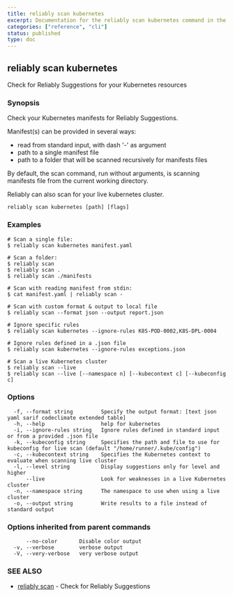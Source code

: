 ```yaml
---
title: reliably scan kubernetes
excerpt: Documentation for the reliably scan kubernetes command in the Reliably CLI
categories: ["reference", "cli"]
status: published
type: doc
---
```

## reliably scan kubernetes

Check for Reliably Suggestions for your Kubernetes resources

### Synopsis

Check your Kubernetes manifests for Reliably Suggestions.

Manifest(s) can be provided in several ways:
- read from standard input, with dash '-' as argument
- path to a single manifest file
- path to a folder that will be scanned recursively for manifests files

By default, the scan command, run without arguments, is scanning
manifests file from the current working directory.

Reliably can also scan for your live kubernetes cluster.

```
reliably scan kubernetes [path] [flags]
```

### Examples

```
# Scan a single file:
$ reliably scan kubernetes manifest.yaml

# Scan a folder:
$ reliably scan
$ reliably scan .
$ reliably scan ./manifests

# Scan with reading manifest from stdin:
$ cat manifest.yaml | reliably scan -

# Scan with custom format & output to local file
$ reliably scan --format json --output report.json

# Ignore specific rules
$ reliably scan kubernetes --ignore-rules K8S-POD-0002,K8S-DPL-0004

# Ignore rules defined in a .json file
$ reliably scan kubernetes --ignore-rules exceptions.json

# Scan a live Kubernetes cluster
$ reliably scan --live
$ reliably scan --live [--namespace n] [--kubecontext c] [--kubeconfig c]
```

### Options

```
  -f, --format string         Specify the output format: [text json yaml sarif codeclimate extended table]
  -h, --help                  help for kubernetes
  -i, --ignore-rules string   Ignore rules defined in standard input or from a provided .json file
  -k, --kubeconfig string     Specifies the path and file to use for kubeconfig for live scan (default "/home/runner/.kube/config")
  -c, --kubecontext string    Specifies the Kubernetes context to evaluate when scanning live cluster
  -l, --level string          Display suggestions only for level and higher
      --live                  Look for weaknesses in a live Kubernetes cluster
  -n, --namespace string      The namespace to use when using a live cluster
  -o, --output string         Write results to a file instead of standard output
```

### Options inherited from parent commands

```
      --no-color       Disable color output
  -v, --verbose        verbose output
  -V, --very-verbose   very verbose output
```

### SEE ALSO

* [reliably scan](/docs/reference/cli/reliably-scan/)	 - Check for Reliably Suggestions

